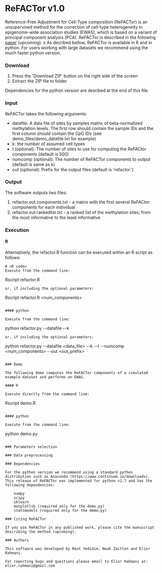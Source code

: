 # ReFACTor v1.0

Reference-Free Adjustment for Cell-Type composition (ReFACTor) is an unsupervised method for the correction of cell-type heterogeneity in epigenome-wide association studies (EWAS), which is based on a variant of principal component analysis (PCA). ReFACTor is described in the following [paper](http://) (upcoming).
s
As decribed bellow, ReFACTor is available in R and in python. For users working with large datasets we recommend using the much faster python version.

### Download

1. Press the 'Download ZIP' button on the right side of the screen
2. Extract the ZIP file to folder

Dependencies for the python version are desribed at the end of this file.

### Input

ReFACTor takes the following arguments:
  * datafile: A data file of sites by samples matrix of beta-normalized methylation levels. The first row should contain the sample IDs and the first column should contain the CpG IDs (see demo_files/demo_datafile.txt for example)
  * k: the number of assumed cell types
  * t (optional): The number of sites to use for computing the ReFACtor components (default is 500)
  * numcomp (optional): The number of ReFACTor components to output (default is same as k)
  * out (optional): Prefix for the output files (default is 'refactor.')

### Output

The software outputs two files:

1. refactor.out.components.txt - a matrix with the first several ReFACtor components for each individual
2. refactor.out.rankedlist.txt - a ranked list of the methylation sites; from the most informative to the least informative

### Execution

#### R

Alternatively, the refactor.R function can be executed within an R script as follows:

```
# <R code>
Execute from the command line:
```
Rscript refactor.R <datafile> <k>
```
or, if including the optional parameters:
```
Rscript refactor.R <datafile> <k> <num_components>
```

#### python

Execute from the command line:
```
python refactor.py --datafile <datafile> --k <k>
```
or, if including the optional parameters:
```
python refactor.py --datafile <data_file> --k <k> --t<t> --numcomp <num_components> --out <out_prefix>
```

### Demo

The following demo computes the ReFACTor components of a simulated example dataset and performs an EWAS.

#### R

Execute directly from the command line:
```
Rscript demo.R
```

#### python

Execute from the command line:
```
python demo.py
```

### Parameters selection

### Data preprocessing

### Dependencies

For the python version we recommend using a standard python distribution such as Anaconda (https://www.continuum.io/downloads). This release of ReFACTor was implemented for python v2.7 and has the following dependencies:

    numpy
    scipy
    sklearn
    matplotlib (required only for the demo.py)
    statsmodels (required only for the demo.py)

### Citing ReFACTor

If you use ReFACTor in any published work, please cite the manuscript describing the method (upcoming).

### Authors

This software was developed by Reut Yedidim, Noah Zaitlen and Elior Rahmani.

For reporting bugs and questions please email to Elior Rahmani at: elior.rahmani@gmail.com

